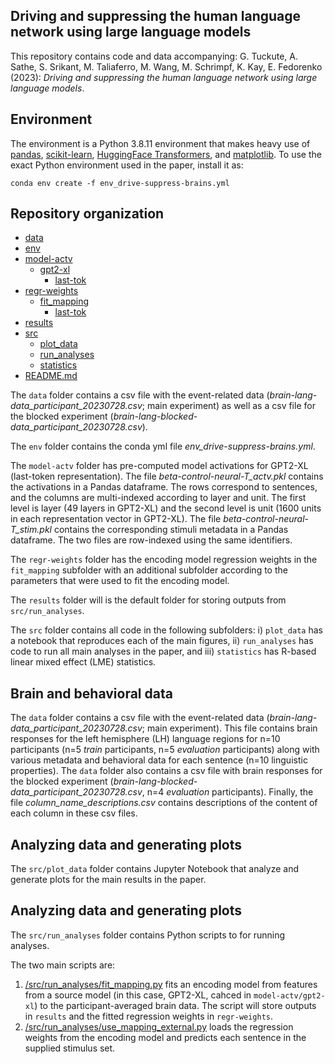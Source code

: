 ## Driving and suppressing the human language network using large language models

This repository contains code and data accompanying: 
G. Tuckute, A. Sathe, S. Srikant, M. Taliaferro, M. Wang, M. Schrimpf, K. Kay, E. Fedorenko (2023): _Driving and suppressing the human language network using large language models_.

## Environment
The environment is a Python 3.8.11 environment that makes heavy use of [pandas](https://pandas.pydata.org/), [scikit-learn](https://scikit-learn.org/stable/), [HuggingFace Transformers](https://huggingface.co/docs/transformers/index), and [matplotlib](https://matplotlib.org/). To use the exact Python environment used in the paper, install it as:

```
conda env create -f env_drive-suppress-brains.yml
```

## Repository organization
 * [data](./data)
 * [env](./env)
 * [model-actv](./model-actv)
   * [gpt2-xl](./model-actv/gpt2-xl)
     * [last-tok](./model-actv/gpt2-xl/last-tok)
 * [regr-weights](./regr-weights)
   * [fit_mapping](./regr-weights/fit_mapping)
     * [last-tok](./regr-weights/fit_mapping/last-tok)
 * [results](./results)
 * [src](./src)
   * [plot_data](./src/plot_data)
   * [run_analyses](./src/run_analyses)
   * [statistics](./src/statistics)
 * [README.md](./README.md)


The `data` folder contains a csv file with the event-related data (_brain-lang-data_participant_20230728.csv_; main experiment) as well as a csv file for the blocked experiment (_brain-lang-blocked-data_participant_20230728.csv_).

The `env` folder contains the conda yml file _env_drive-suppress-brains.yml_.

The `model-actv` folder has pre-computed model activations for GPT2-XL (last-token representation). The file _beta-control-neural-T_actv.pkl_ contains the activations in a Pandas dataframe. The rows correspond to sentences, and the columns are multi-indexed according to layer and unit. The first level is layer (49 layers in GPT2-XL) and the second level is unit (1600 units in each representation vector in GPT2-XL). The file _beta-control-neural-T_stim.pkl_ contains the corresponding stimuli metadata in a Pandas dataframe. The two files are row-indexed using the same identifiers.

The `regr-weights` folder has the encoding model regression weights in the `fit_mapping` subfolder with an additional subfolder according to the parameters that were used to fit the encoding model.

The `results` folder will is the default folder for storing outputs from `src/run_analyses`.

The `src` folder contains all code in the following subfolders: i) `plot_data` has a notebook that reproduces each of the main figures, ii) `run_analyses` has code to run all main analyses in the paper, and iii) `statistics` has R-based linear mixed effect (LME) statistics.

## Brain and behavioral data
The `data` folder contains a csv file with the event-related data (_brain-lang-data_participant_20230728.csv_; main experiment). This file contains brain responses for the left hemisphere (LH) language regions for n=10 participants (n=5 _train_ participants, n=5 _evaluation_ participants) along with various metadata and behavioral data for each sentence (n=10 linguistic properties). The `data` folder also contains a csv file with brain responses for the blocked experiment (_brain-lang-blocked-data_participant_20230728.csv_, n=4 _evaluation_ participants).
Finally, the file _column_name_descriptions.csv_ contains descriptions of the content of each column in these csv files.

## Analyzing data and generating plots
The `src/plot_data` folder contains Jupyter Notebook that analyze and generate plots for the main results in the paper. 

## Analyzing data and generating plots
The `src/run_analyses` folder contains Python scripts to for running analyses. 

The two main scripts are: 
1. [/src/run_analyses/fit_mapping.py](https://github.com/gretatuckute/drive_suppress_brains/blob/main/src/run_analyses/fit_mapping.py) fits an encoding model from features from a source model (in this case, GPT2-XL, cahced in `model-actv/gpt2-xl`) to the participant-averaged brain data. The script will store outputs in `results` and the fitted regression weights in `regr-weights`.
2. [/src/run_analyses/use_mapping_external.py](https://github.com/gretatuckute/drive_suppress_brains/blob/main/src/run_analyses/use_mapping_external.py) loads the regression weights from the encoding model and predicts each sentence in the supplied stimulus set.

<!---

## XXXXX
We used to common model-brain evaluation metrics, namely regression and representational similarity analysis (RSA), as demonstrated in the figure below.

<img src="./illustrations/fig1.png" width="600"/>


### Regression
To perform regression from DNN activations (regressors) to brain/component responses, run [/aud_dnn/AUD_main.py](https://github.com/gretatuckute/auditory_brain_dnn/blob/main/aud_dnn/AUD_main.py). This script 1. Loads a DNN unit activations from a given model (*source_model*) and layer (*source_layer*), 2. Loads the target (*target*) of interest (either neural data: *NH2015* (Norman-Haignere et al., 2015; 7,694 voxels across 8 participants) or *B2021* (Boebinger et al., 2021; 26,792 voxels across 20 participants), or component data *NH2015comp* (Norman-Haignere et al., 2015; 6 components), 3. Runs a ridge-regression across 10 splits of the data (165 sounds; 83 sounds in train and 82 sounds in test) and stores the outputs in /results/ in subfolders with an identifier corresponding to the DNN name.

#### Note on how DNN unit activations are organized

## Generating plots
The figures in the paper can be reproduced via the notebooks in the [analyze](https://github.com/gretatuckute/auditory_brain_dnn/tree/main/aud_dnn/analyze) directory, e.g., [generate_Figure2.ipynb](https://github.com/gretatuckute/auditory_brain_dnn/blob/main/aud_dnn/analyze/generate_Figure2.ipynb) and so forth.


## Citation
```
@article{Tuckute2023.04.16.537080,
	abstract = {Transformer language models are today{\textquoteright}s most accurate models of language processing in the brain. Here, using fMRI-measured brain responses to 1,000 diverse sentences, we develop a GPT-based encoding model and use this model to identify new sentences that are predicted to drive or suppress responses in the human language network. We demonstrate that these model-selected {\textquoteleft}out-of-distribution{\textquoteright} sentences indeed drive and suppress activity of human language areas in new individuals (86\% increase and 98\% decrease relative to the average response to diverse naturalistic sentences). A systematic analysis of the model-selected sentences reveals that surprisal and well-formedness of linguistic input are key determinants of response strength in the language network. These results establish the ability of brain-aligned models to noninvasively control neural activity in higher-level cortical areas, like the language network.Competing Interest StatementThe authors have declared no competing interest.},
	author = {Greta Tuckute and Aalok Sathe and Shashank Srikant and Maya Taliaferro and Mingye Wang and Martin Schrimpf and Kendrick Kay and Evelina Fedorenko},
	doi = {10.1101/2023.04.16.537080},
	elocation-id = {2023.04.16.537080},
	eprint = {https://www.biorxiv.org/content/early/2023/05/06/2023.04.16.537080.full.pdf},
	journal = {bioRxiv},
	publisher = {Cold Spring Harbor Laboratory},
	title = {Driving and suppressing the human language network using large language models},
	url = {https://www.biorxiv.org/content/early/2023/05/06/2023.04.16.537080},
	year = {2023},
	bdsk-url-1 = {https://www.biorxiv.org/content/early/2023/05/06/2023.04.16.537080},
	bdsk-url-2 = {https://doi.org/10.1101/2023.04.16.537080}}
```

`.
├── data
├── env
├── model-actv
│    └── gpt2-xl
│          └── last-tok
├── regr-weights
│    └── fit_mapping
│          └── last-tok
├── results
├── src
│   ├── plot_data
│   ├── run_analyses
│   └── statistics
└── README.md
`

--->
